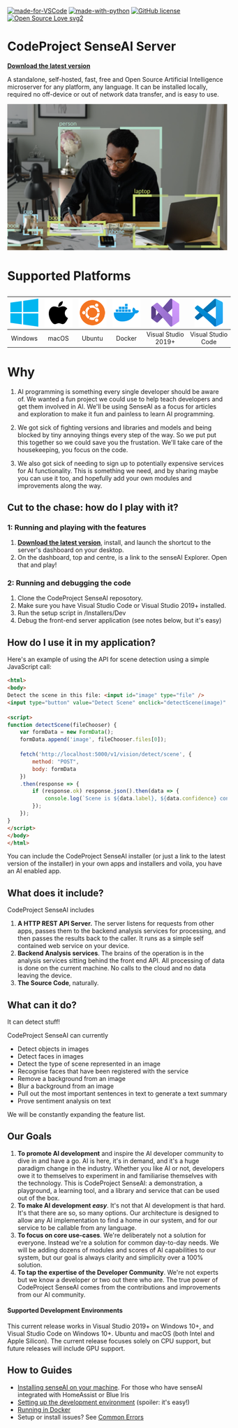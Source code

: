 [![made-for-VSCode](https://img.shields.io/badge/Made%20for-VSCode-1f425f.svg)](https://open.vscode.dev/codeproject/CodeProject.SenseAI/) [![made-with-python](https://img.shields.io/badge/Made%20with-Python-orange)](https://www.python.org/) [![GitHub license](https://img.shields.io/badge/license-SSPL-green)](https://www.mongodb.com/licensing/server-side-public-license) [![Open Source Love svg2](https://badges.frapsoft.com/os/v2/open-source.svg?v=103)](https://github.com/ellerbrock/open-source-badges/)

# CodeProject SenseAI Server

 [**Download the latest version**](https://www.codeproject.com/ai/sense/latest.aspx)

A standalone, self-hosted, fast, free and Open Source Artificial Intelligence microserver for any 
platform, any language. It can be installed locally, required no off-device or out of network data
transfer, and is easy to use.

![Object detection](docs/mkdocs/senseAI/docs/img/DetectThings.PNG)

# Supported Platforms

<div style="width:75%;min-width:700px;margin:30px auto">

|   <img src="docs/images/windows.svg" title="Windows" style="width:64px">  |  <img src="docs/images/macos.svg" title="macOS" style="width:64px">|   <img src="docs/images/Ubuntu.svg" title="Ubuntu" style="width:64px">  |   <img src="docs/images/docker.svg" title="Docker" style="width:64px">  |         <img src="docs/images/VisualStudio.svg" title="Visual Studio" style="width:64px">         |         <img src="docs/images/VisualStudioCode.svg" title="Visual Studio Code" style="width:64px">        |
|:-------:|:-----:|:------:|:------:|:-------------------:|:------------------:|
| Windows | macOS | Ubuntu | Docker | Visual Studio<br>2019+ | Visual Studio<br>Code |

</div>

# Why

1. AI programming is something every single developer should be aware of. We wanted a fun project we could use to help teach developers and get them involved in AI. We'll be using SenseAI as a focus for articles and exploration to make it fun and painless to learn AI programming.

3. We got sick of fighting versions and libraries and models and being blocked by tiny annoying things every step of the way. So we put put this together so we could save you the frustation. We'll take care of the housekeeping, you focus on the code.
  
2. We also got sick of needing to sign up to potentially expensive services for AI functionality. This  is something we need, and by sharing maybe you can use it too, and hopefully add your own modules and improvements along the way.

## Cut to the chase: how do I play with it?

### 1: Running and playing with the features

1. [**Download the latest version**](https://www.codeproject.com/ai/sense/latest.aspx), install, and launch the shortcut to the server's dashboard on your desktop.
2. On the dashboard, top and centre, is a link to the senseAI Explorer. Open that and play!

### 2: Running and debugging the code

1. Clone the CodeProject SenseAI reposotory.
2. Make sure you have Visual Studio Code or Visual Studio 2019+ installed.
3. Run the setup script in /Installers/Dev
4. Debug the front-end server application (see notes below, but it's easy)


## How do I use it in my application?

Here's an example of using the API for scene detection using a simple JavaScript call:

```html
<html>
<body>
Detect the scene in this file: <input id="image" type="file" />
<input type="button" value="Detect Scene" onclick="detectScene(image)" />

<script>
function detectScene(fileChooser) {
    var formData = new FormData();
    formData.append('image', fileChooser.files[0]);

    fetch('http://localhost:5000/v1/vision/detect/scene', {
        method: "POST",
        body: formData
    })
    .then(response => {
        if (response.ok) response.json().then(data => {
            console.log(`Scene is ${data.label}, ${data.confidence} confidence`)
        });
    });
}
</script>
</body>
</html>
```

You can include the CodeProject SenseAI installer (or just a link to the latest version of the installer) in your own apps and installers and voila, you have an AI enabled app.


## What does it include?

CodeProject SenseAI includes

1. **A HTTP REST API Server.** The server listens for requests from other apps, passes them to the backend analysis services for processing, and then passes the results back to the caller. It runs as a simple self contained web service on your device.
2. **Backend Analysis services**.  The brains of the operation is in the analysis services sitting behind the front end API. All processing of data is done on the current machine. No calls to the cloud and no data leaving the device.
3. **The Source Code**, naturally.

## What can it do?

It can detect stuff!

CodeProject SenseAI can currently

- Detect objects in images
- Detect faces in images
- Detect the type of scene represented in an image
- Recognise faces that have been registered with the service
- Remove a background from an image
- Blur a background from an image
- Pull out the most important sentences in text to generate a text summary
- Prove sentiment analysis on text

We will be constantly expanding the feature list.

## Our Goals

1. **To promote AI development** and inspire the AI developer community to dive in and have a go. AI is here, it's in demand, and it's a huge paradigm change in the industry. Whether you like AI or not, developers owe it to themselves to experiment in and familiarise themselves with the  technology. This is CodeProject SenseAI: a demonstration, a playground, a learning tool, and a library and service that can be used out of the box.
2. **To make AI development *easy***. It's not that AI development is that hard. It's that there are so, so many options. Our architecture is designed to allow any AI implementation to find a home in our system, and for our service to be callable from any language.
3. **To focus on core use-cases**. We're deliberately not a solution for everyone. Instead we're a solution for common day-to-day needs. We will be adding dozens of modules and scores of AI capabilities to our system, but our goal is always clarity and simplicity over a 100% solution.
4. **To tap the expertise of the Developer Community**. We're not experts but we know a developer or two out there who are. The true power of CodeProject SenseAI comes from the contributions and improvements from our AI community.


#### Supported Development Environments

This current release works in Visual Studio 2019+ on Windows 10+, and Visual Studio Code on Windows 10+. Ubuntu and macOS (both Intel and Apple Silicon). The current release focuses solely on CPU support, but future releases will include GPU support.


## How to Guides

 - [Installing senseAI on your machine](https://www.codeproject.com/ai/senseai/why/install_on_windows.html). For those who have senseAI integrated with HomeAssist or Blue Iris
 - [Setting up the development environment](https://www.codeproject.com/ai/senseai/devguide/install_dev.html) (spoiler: it's easy!)
 - [Running in Docker](https://www.codeproject.com/ai/senseai/why/running_in_docker.html)
 - Setup or install issues? See [Common Errors](https://www.codeproject.com/ai/senseai/devguide/common_errors.html)

